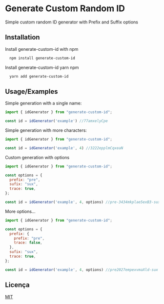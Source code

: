 
# Generate Custom Random ID

Simple custom random ID generator with Prefix and Suffix options

## Installation

Install generate-custom-id with npm

```bash
  npm install generate-custom-id
```

Install generate-custom-id yarn npm

```bash
  yarn add generate-custom-id
```

## Usage/Examples

Simple generation with a single name:

```javascript
import { idGenerator } from "generate-custom-id";

const id = idGenerator('example') //77amxelyCpe
```

Simple generation with more characters:

```javascript
import { idGenerator } from "generate-custom-id";

const id = idGenerator('example', 4) //3222epplmCqxeaN
```

Custom generation with options

```javascript
import { idGenerator } from "generate-custom-id";

const options = {
  prefix: "pre",
  sufix: "sux",
  trace: true,
};

const id = idGenerator('example', 4, options) //pre-3434mkplae5exB3-sux
```

More options...
```javascript
import { idGenerator } from "generate-custom-id";

const options = {
  prefix: {
    prefix: "pre",
    trace: false,
  },
  sufix: "sux",
  trace: true,
};

const id = idGenerator('example', 4, options) //pre2027empexvmaXld-sux
```
## Licença

[MIT](https://choosealicense.com/licenses/mit/)
